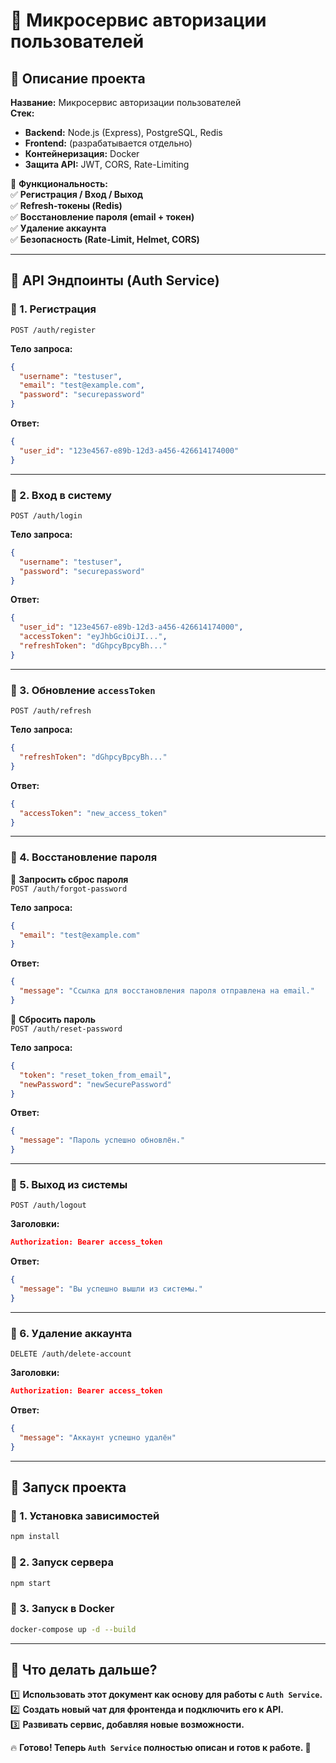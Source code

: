 # 📌 Микросервис авторизации пользователей

## 📌 Описание проекта
**Название:** Микросервис авторизации пользователей  
**Стек:**  
- **Backend:** Node.js (Express), PostgreSQL, Redis  
- **Frontend:** (разрабатывается отдельно)  
- **Контейнеризация:** Docker  
- **Защита API:** JWT, CORS, Rate-Limiting  

📌 **Функциональность:**  
✅ **Регистрация / Вход / Выход**  
✅ **Refresh-токены (Redis)**  
✅ **Восстановление пароля (email + токен)**  
✅ **Удаление аккаунта**  
✅ **Безопасность (Rate-Limit, Helmet, CORS)**  

---

## 📌 API Эндпоинты (Auth Service)

### 🔹 1. Регистрация
`POST /auth/register`

**Тело запроса:**  
```json
{
  "username": "testuser",
  "email": "test@example.com",
  "password": "securepassword"
}
```

**Ответ:**  
```json
{
  "user_id": "123e4567-e89b-12d3-a456-426614174000"
}
```

---

### 🔹 2. Вход в систему
`POST /auth/login`

**Тело запроса:**  
```json
{
  "username": "testuser",
  "password": "securepassword"
}
```

**Ответ:**  
```json
{
  "user_id": "123e4567-e89b-12d3-a456-426614174000",
  "accessToken": "eyJhbGciOiJI...",
  "refreshToken": "dGhpcyBpcyBh..."
}
```

---

### 🔹 3. Обновление `accessToken`
`POST /auth/refresh`

**Тело запроса:**  
```json
{
  "refreshToken": "dGhpcyBpcyBh..."
}
```

**Ответ:**  
```json
{
  "accessToken": "new_access_token"
}
```

---

### 🔹 4. Восстановление пароля

📌 **Запросить сброс пароля**  
`POST /auth/forgot-password`

**Тело запроса:**  
```json
{
  "email": "test@example.com"
}
```

**Ответ:**  
```json
{
  "message": "Ссылка для восстановления пароля отправлена на email."
}
```

📌 **Сбросить пароль**  
`POST /auth/reset-password`

**Тело запроса:**  
```json
{
  "token": "reset_token_from_email",
  "newPassword": "newSecurePassword"
}
```

**Ответ:**  
```json
{
  "message": "Пароль успешно обновлён."
}
```

---

### 🔹 5. Выход из системы
`POST /auth/logout`

**Заголовки:**  
```json
Authorization: Bearer access_token
```

**Ответ:**  
```json
{
  "message": "Вы успешно вышли из системы."
}
```

---

### 🔹 6. Удаление аккаунта
`DELETE /auth/delete-account`

**Заголовки:**  
```json
Authorization: Bearer access_token
```

**Ответ:**  
```json
{
  "message": "Аккаунт успешно удалён"
}
```

---

## 📌 Запуск проекта

### 🔹 1. Установка зависимостей
```sh
npm install
```

### 🔹 2. Запуск сервера
```sh
npm start
```

### 🔹 3. Запуск в Docker
```sh
docker-compose up -d --build
```

---

## 📌 Что делать дальше?
1️⃣ **Использовать этот документ как основу для работы с `Auth Service`.**  
2️⃣ **Создать новый чат для фронтенда и подключить его к API.**  
3️⃣ **Развивать сервис, добавляя новые возможности.**  

🔥 **Готово! Теперь `Auth Service` полностью описан и готов к работе. 🚀**

